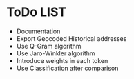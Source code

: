 # ToDo LIST

*	Documentation
*   Export Geocoded Historical addresses
*	Use Q-Gram algorithm
*	Use Jaro-Winkler algorithm
*	Introduce weights in each token
*	Use Classification after comparison

